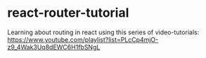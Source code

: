 # react-router-tutorial

Learning about routing in react using this series of video-tutorials: https://www.youtube.com/playlist?list=PLcCp4mjO-z9_4Wak3Uq8dEWC6H1fbSNgL
